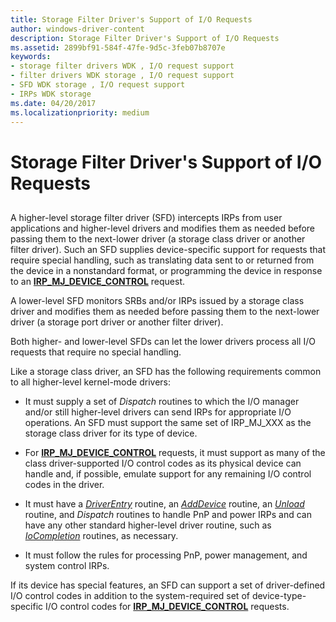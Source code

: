 ```yaml
---
title: Storage Filter Driver's Support of I/O Requests
author: windows-driver-content
description: Storage Filter Driver's Support of I/O Requests
ms.assetid: 2899bf91-584f-47fe-9d5c-3feb07b8707e
keywords:
- storage filter drivers WDK , I/O request support
- filter drivers WDK storage , I/O request support
- SFD WDK storage , I/O request support
- IRPs WDK storage
ms.date: 04/20/2017
ms.localizationpriority: medium
---
```


# Storage Filter Driver's Support of I/O Requests


## <span id="ddk_storage_filter_driver_s_support_of_i_o_requests_kg"></span><span id="DDK_STORAGE_FILTER_DRIVER_S_SUPPORT_OF_I_O_REQUESTS_KG"></span>


A higher-level storage filter driver (SFD) intercepts IRPs from user applications and higher-level drivers and modifies them as needed before passing them to the next-lower driver (a storage class driver or another filter driver). Such an SFD supplies device-specific support for requests that require special handling, such as translating data sent to or returned from the device in a nonstandard format, or programming the device in response to an [**IRP\_MJ\_DEVICE\_CONTROL**](https://msdn.microsoft.com/library/windows/hardware/ff550744) request.

A lower-level SFD monitors SRBs and/or IRPs issued by a storage class driver and modifies them as needed before passing them to the next-lower driver (a storage port driver or another filter driver).

Both higher- and lower-level SFDs can let the lower drivers process all I/O requests that require no special handling.

Like a storage class driver, an SFD has the following requirements common to all higher-level kernel-mode drivers:

-   It must supply a set of *Dispatch* routines to which the I/O manager and/or still higher-level drivers can send IRPs for appropriate I/O operations. An SFD must support the same set of IRP\_MJ\_XXX as the storage class driver for its type of device.

-   For [**IRP\_MJ\_DEVICE\_CONTROL**](https://msdn.microsoft.com/library/windows/hardware/ff550744) requests, it must support as many of the class driver-supported I/O control codes as its physical device can handle and, if possible, emulate support for any remaining I/O control codes in the driver.

-   It must have a [*DriverEntry*](https://msdn.microsoft.com/library/windows/hardware/ff544113) routine, an [*AddDevice*](https://msdn.microsoft.com/library/windows/hardware/ff540521) routine, an [*Unload*](https://msdn.microsoft.com/library/windows/hardware/ff564886) routine, and *Dispatch* routines to handle PnP and power IRPs and can have any other standard higher-level driver routine, such as [*IoCompletion*](https://msdn.microsoft.com/library/windows/hardware/ff548354) routines, as necessary.

-   It must follow the rules for processing PnP, power management, and system control IRPs.

If its device has special features, an SFD can support a set of driver-defined I/O control codes in addition to the system-required set of device-type-specific I/O control codes for [**IRP\_MJ\_DEVICE\_CONTROL**](https://msdn.microsoft.com/library/windows/hardware/ff550744) requests.

 

 





